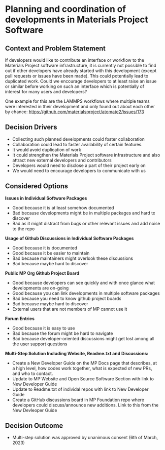 # Planning and coordination of developments in Materials Project Software

## Context and Problem Statement

If developers would like to contribute an interface or workflow to the Materials Project software infrastructure, it is currently not possible to find out if other developers have already started with this development (except pull requests or issues have been made). 
This could potentially lead to duplicated work. Could we encourage developers to at least raise an issue or similar before working on such an interface which is potentially of interest for many users and developers?

One example for this are the LAMMPS workflows where multiple teams were interested in their development and only found out about each other by chance: https://github.com/materialsproject/atomate2/issues/173


<!-- This is an optional element. Feel free to remove. -->
## Decision Drivers

* Collecting such planned developments could foster collaboration 
* Collaboration could lead to faster availability of certain features
* It would avoid duplication of work
* It could strengthen the Materials Project software infrastructure and also attract new external developers and contributors
* Developers would need to disclose a part of their project early on
* We would need to encourage developers to communicate with us

## Considered Options
**Issues in Individual Software Packages**
 * Good because it is at least somehow documented
 * Bad because developments might be in multiple packages and hard to discover
 * Bad as it might distract from bugs or other relevant issues and add noise to the repo

**Usage of Github Discussions in Individual Software Packages**
 * Good because it is documented
 * Good because it be easier to maintain
 * Bad because maintainers might overlook these discussions
 * Bad because maybe hard to discover

**Public MP Org Github Project Board**
 * Good because developers can see quickly and with once glance what developments are on-going
 * Good because you can link developments in multiple software packages
 * Bad because you need to know github project boards
 * Bad because maybe hard to discover
 * External users that are not members of MP cannot use it
 
**Forum Entries**
 * Good because it is easy to use
 * Bad because the forum might be hard to navigate
 * Bad because developer-oriented discussions might get lost among all the user support questions


**Multi-Step Solution Including Website, Readme.txt and Discussions:**
 * Create a New Developer Guide on the MP Docs page that describes, at a high level, how codes work together, what is expected of new PRs, and who to contact.
 * Update to MP Website and Open Source Software Section with link to New Developer Guide
 * Update to Readme.txt of individal repos with link to New Developer Guide
 * Create a GitHub discussions board in MP Foundation repo where developers could discuss/announce new additions. Link to this from the New Devleoper Guide

## Decision Outcome

- Multi-step solution was approved by unanimous consent (6th of March, 2023)
